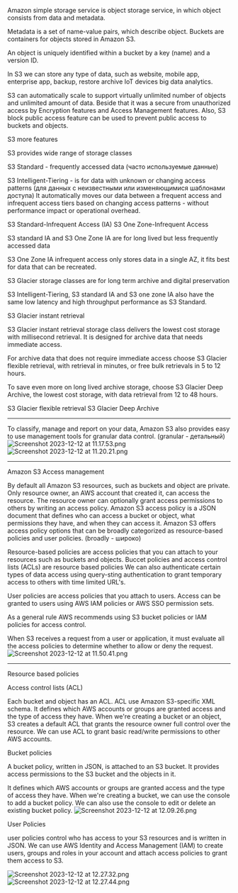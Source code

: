 Amazon simple storage service is object storage service, in which object consists from data and metadata.

Metadata is a set of name-value pairs, which describe object. Buckets are containers for objects stored in Amazon S3.

An object is uniquely identified within a bucket by a key (name) and a version ID.

In S3 we can store any type of data, such as website, mobile app, enterprise app, backup, restore archive IoT devices big data analytics.

S3 can automatically scale to support virtually unlimited number of objects and unlimited amount of data.
Beside that it was a secure from unauthorized access by Encryption features and Access Management features.
Also, S3 block public access feature can be used to prevent public access to buckets and objects.

S3 more features

S3 provides wide range of storage classes

S3 Standard - frequently accessed data (часто используемые данные)

S3 Intelligent-Tiering - is for data with unknown or changing access patterns (для данных с неизвестными или изменяющимися шаблонами доступа)
It automatically moves our data between a frequent access and infrequent access tiers based on changing access patterns - without performance impact or operational overhead.

S3 Standard-Infrequent Access (IA)
S3 One Zone-Infrequent Access

S3 standard IA and S3 One Zone IA are for long lived but less frequently accessed data

S3 One Zone IA infrequent access only stores data in a single AZ, it fits best for data that can be recreated.

S3 Glacier storage classes are for long term archive and digital preservation

S3 Intelligent-Tiering, S3 standard IA and S3 one zone IA also have the same low latency and high throughput performance as S3 Standard.

S3 Glacier instant retrieval

S3 Glacier instant retrieval storage class delivers the lowest cost storage with millisecond retrieval. It is designed for archive data that needs immediate access.

For archive data that does not require immediate access choose S3 Glacier flexible retrieval, with retrieval in minutes, or free bulk retrievals in 5 to 12 hours.

To save even more on long lived archive storage, choose S3 Glacier Deep Archive, the lowest cost storage, with data retrieval from 12 to 48 hours.

S3 Glacier flexible retrieval
S3 Glacier Deep Archive



------------

To classify, manage and report on your data, Amazon S3 also provides easy to use management tools for granular data control. (granular - детальный)
![Screenshot 2023-12-12 at 11.17.53.png](..%2F..%2F..%2F..%2F..%2Fvar%2Ffolders%2Fs5%2Fbzs50xyx18x7tjz559xn_8h80000gn%2FT%2FTemporaryItems%2FNSIRD_screencaptureui_lQe81j%2FScreenshot%202023-12-12%20at%2011.17.53.png)
![Screenshot 2023-12-12 at 11.20.21.png](..%2F..%2F..%2F..%2F..%2Fvar%2Ffolders%2Fs5%2Fbzs50xyx18x7tjz559xn_8h80000gn%2FT%2FTemporaryItems%2FNSIRD_screencaptureui_eDyEHt%2FScreenshot%202023-12-12%20at%2011.20.21.png)

------------

Amazon S3 Access management

By default all Amazon S3 resources, such as buckets and object are private. Only resource owner, an AWS account that created it, can access the resource.
The resource owner can optionally grant access permissions to others by writing an access policy.
Amazon S3 access policy is a JSON document that defines who can access a bucket or object, what permissions they have, and when they can access it.
Amazon S3 offers access policy options that can be broadly categorized as resource-based policies and user policies. (broadly - широко)

Resource-based policies are access policies that you can attach to your resources such as buckets and objects. Buccet policies and access control lists (ACLs) are resource based policies
We can also authenticate certain types of data access using query-sting authentication to grant temporary access to others with time limited URL's.

User policies are access policies that you attach to users. Access can be granted to users using AWS IAM policies or AWS SSO permission sets.

As a general rule AWS recommends using S3 bucket policies or IAM policies for access control.

When S3 receives a request from a user or application, it must evaluate all the access policies to determine whether to allow or deny the request.
![Screenshot 2023-12-12 at 11.50.41.png](..%2F..%2F..%2F..%2F..%2Fvar%2Ffolders%2Fs5%2Fbzs50xyx18x7tjz559xn_8h80000gn%2FT%2FTemporaryItems%2FNSIRD_screencaptureui_RJT396%2FScreenshot%202023-12-12%20at%2011.50.41.png)

------------

Resource based policies

Access control lists (ACL)

Each bucket and object has an ACL. ACL use Amazon S3-specific XML schema. It defines which AWS accounts or groups are granted access and the type of access they have.
When we're creating a bucket or an object, S3 creates a default ACL that grants the resource owner full control over the resource.
We can use ACL to grant basic read/write permissions to other AWS accounts. 


Bucket policies

A bucket policy, written in JSON, is attached to an S3 bucket. It provides access permissions to the S3 bucket and the objects in it.


It defines which AWS accounts or groups are granted access and the type of access they have.
When we're creating a bucket, we can use the console to add a bucket policy. We can also use the console to edit or delete an existing bucket policy.
![Screenshot 2023-12-12 at 12.09.26.png](..%2F..%2F..%2F..%2F..%2Fvar%2Ffolders%2Fs5%2Fbzs50xyx18x7tjz559xn_8h80000gn%2FT%2FTemporaryItems%2FNSIRD_screencaptureui_yR7AbN%2FScreenshot%202023-12-12%20at%2012.09.26.png)

User Policies 

user policies control who has access to your S3 resources and is written in JSON.
We can use AWS Identity and Access Management (IAM) to create users, groups and roles in your account and attach access policies to grant them access to S3.

![Screenshot 2023-12-12 at 12.27.32.png](..%2F..%2F..%2F..%2F..%2Fvar%2Ffolders%2Fs5%2Fbzs50xyx18x7tjz559xn_8h80000gn%2FT%2FTemporaryItems%2FNSIRD_screencaptureui_MOzZuW%2FScreenshot%202023-12-12%20at%2012.27.32.png)
![Screenshot 2023-12-12 at 12.27.44.png](..%2F..%2F..%2F..%2F..%2Fvar%2Ffolders%2Fs5%2Fbzs50xyx18x7tjz559xn_8h80000gn%2FT%2FTemporaryItems%2FNSIRD_screencaptureui_y1UPAv%2FScreenshot%202023-12-12%20at%2012.27.44.png)
